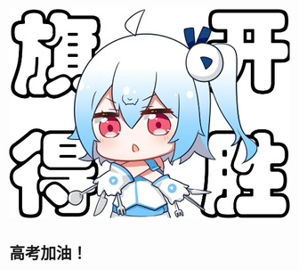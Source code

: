 <!DOCTYPE html>
<html lang="en">
<head>
    <meta charset="UTF-8">
    <title>web萌新QAQ</title>
</head>
<body>
<img src="旗开得胜.jpg"/>    
<h1>高考加油！</h1>
</body>
</html>
